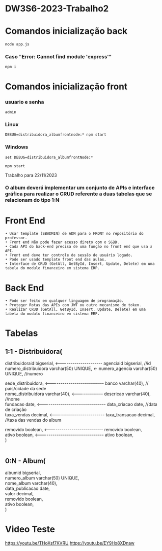 # DW3S6-2023-Trabalho2

# Comandos inicialização back
```
node app.js
```
### Caso "Error: Cannot find module 'express'"
```
npm i
```
# Comandos inicialização front

### usuario e senha
```
admin
```
### Linux
```
DEBUG=distribuidora_albumfrontnode:* npm start
```
### Windows
```
set DEBUG=distribuidora_albumfrontNode:*
```
```
npm start
```

Trabalho para 22/11/2023

### O album deverá implementar um conjunto de APIs e interface gráfica para realizar o CRUD referente a duas tabelas que se relacionam do tipo 1:N

# Front End
    • Usar template (SBADMIN) de ADM para o FRONT no repositório do professor.
    • Front end Não pode fazer acesso direto com o SGBD.
    • Cada API do back-end precisa de uma função no front end que usa a API.
    • Front end deve ter controle de sessão de usuário logado.
    • Pode ser usado template front end das aulas.
    • Interface de CRUD (GetAll, GetById, Insert, Update, Delete) em uma tabela do modulo financeiro em sistema ERP.

# Back End
    • Pode ser feito em qualquer linguagem de programação.
    • Proteger Rotas das APIs com JWT ou outro mecanismo de token.
    • Realizar CRUD (GetAll, GetById, Insert, Update, Delete) em uma tabela do modulo financeiro em sistema ERP.

# Tabelas


## 1:1 - Distribuidora( <br>
distribuidoraid bigserial, <--------------------- agenciaid bigserial, //id <br>
numero_distribuidora varchar(50) UNIQUE, <- numero_agencia varchar(50) UNIQUE,  //numero <br>

sede_distribuidora, <--------------------------- banco varchar(40), // país/cidade da sede <br>
nome_distribuidora varchar(40), <------------- descricao varchar(40), //nome <br>
fundacao date, <-------------------------------- data_criacao date, //data de criação <br> 
taxa_vendas decimal, <------------------------- taxa_transacao decimal, //taxa das vendas do album<br>

removido boolean, <--------------------------- removido boolean, <br>
ativo boolean, <-------------------------------- ativo boolean,<br>
) <br>
 <br>

 
## 0:N - Album( <br>
albumid bigserial, <br>
numero_album varchar(50) UNIQUE, <br>
nome_album varchar(40), <br>
data_publicacao date, <br>
valor decimal, <br> 
removido boolean, <br>
ativo boolean,<br>
) <br>

# Video Teste

https://youtu.be/THoXsf7KVRU
https://youtu.be/EY9Hx8XDnaw

    
